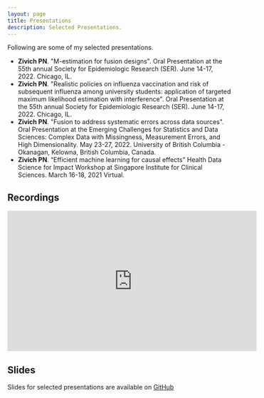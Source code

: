 ```yaml
---
layout: page
title: Presentations
description: Selected Presentations.
---
```


Following are some of my selected presentations.

- **Zivich PN**. "M-estimation for fusion designs". Oral Presentation at the 55th annual Society for Epidemiologic Research (SER). June 14-17, 2022. Chicago, IL.
- **Zivich PN**. "Realistic policies on influenza vaccination and risk of subsequent influenza among university students: application of targeted maximum likelihood estimation with interference". Oral Presentation at the 55th annual Society for Epidemiologic Research (SER). June 14-17, 2022. Chicago, IL.
- **Zivich PN**. "Fusion to address systematic errors across data sources". Oral Presentation at the Emerging Challenges for Statistics and Data Sciences: Complex Data with Missingness, Measurement Errors, and High Dimensionality. May 23-27, 2022. University of British Columbia - Okanagan, Kelowna, British Columbia, Canada.
- **Zivich PN**. “Efficient machine learning for causal effects” Health Data Science for Impact Workshop at Singapore Institute for Clinical Sciences. March 16-18, 2021 Virtual.

## Recordings

<iframe width="560" height="315" src="https://www.youtube.com/embed/UkI6t_fNaMA" title="YouTube video player" frameborder="0" allow="accelerometer; autoplay; clipboard-write; encrypted-media; gyroscope; picture-in-picture" allowfullscreen></iframe>

## Slides

Slides for selected presentations are available on [GitHub](https://github.com/pzivich/Presentations)
